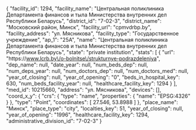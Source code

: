 {
    "facility_id": 1294,
    "facility_name": "Центральная поликлиника Департамента финансов и тыла Министерства внутренних дел Республики Беларусь",
    "district_id": "7-02-3",
    "district_name": "Московский район, Минск",
    "facility_url": "cpmvdrbp.by",
    "facility_address": "ул. Мясникова",
    "facility_type": "Государственное учреждение",
    "ap_1": "25А",
    "name": "Центральная поликлиника Департамента финансов и тыла Министерства внутренних дел Республики Беларусь",
    "state": "private institution",
    "stats": [
        {
            "url": "https:\/\/www.lcrb.by\/o-bolnitse\/strukturnye-podrazdeleniya",
            "dep_name": null,
            "date_year": null,
            "num_beds_dep": null,
            "num_deps_year": null,
            "num_doctors_dep": null,
            "num_doctors_med": null,
            "year_of_closing": null,
            "year_of_opening": "0",
            "beds_in_hospital_key": 630,
            "num_beds_facility_year": null,
            "healthcare_facility_key": 1294
        }
    ],
    "med_id": 10215660,
    "address": "ул. Мясникова",
    "devices": [],
    "coord_x_y": {
        "crs": {
            "type": "name",
            "properties": {
                "name": "EPSG:4326"
            }
        },
        "type": "Point",
        "coordinates": [
            27.546,
            53.8988
        ]
    },
    "place_name": "Минск",
    "place_type": "city",
    "localties_key": 51,
    "year_of_closing": null,
    "year_of_opening": "1996",
    "healthcare_facility_key": 1294,
    "administrative_division_id": "7-02-3"
}